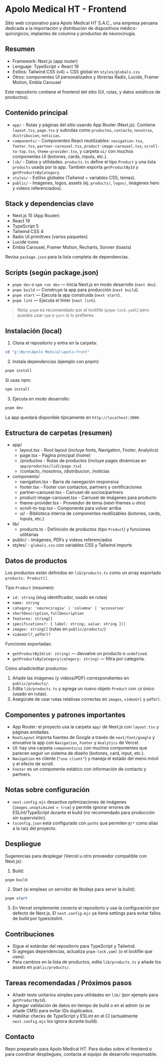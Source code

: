# Apolo Medical HT - Frontend

Sitio web corporativo para Apolo Medical HT S.A.C., una empresa peruana dedicada a la importación y distribución de dispositivos médico-quirúrgicos, implantes de columna y productos de neurocirugía.

## Resumen

- Framework: Next.js (app router)
- Lenguaje: TypeScript + React 19
- Estilos: Tailwind CSS (v4) + CSS global en `styles/globals.css`
- Otros: componentes UI personalizados y librerías Radix, Lucide, Framer Motion, Embla Carousel

Este repositorio contiene el frontend del sitio (UI, rutas, y datos estáticos de productos).

## Contenido principal

- `app/` - Rutas y páginas del sitio usando App Router (Next.js). Contiene `layout.tsx`, `page.tsx` y subrutas como `productos`, `contacto`, `nosotros`, `distribucion`, `noticias`.
- `components/` - Componentes React reutilizables: `navigation.tsx`, `footer.tsx`, `partner-carousel.tsx`, `product-image-carousel.tsx`, `scroll-to-top.tsx`, `theme-provider.tsx`, y carpeta `ui/` con muchos componentes UI (botones, cards, inputs, etc.).
- `lib/` - Datos y utilidades. `products.ts` define el tipo `Product` y una lista `products` usada por la app. También exporta `getProductById` y `getProductsByCategory`.
- `styles/` - Estilos globales (Tailwind + variables CSS, temas).
- `public/` - Imágenes, logos, assets (ej. `products/`, `logos/`, imágenes hero y videos referenciados).

## Stack y dependencias clave

- Next.js 15 (App Router)
- React 19
- TypeScript 5
- Tailwind CSS 4
- Radix UI primitives (varios paquetes)
- Lucide icons
- Embla Carousel, Framer Motion, Recharts, Sonner (toasts)

Revisa `package.json` para la lista completa de dependencias.

## Scripts (según package.json)

- `pnpm dev` o `npm run dev` — Inicia Next.js en modo desarrollo (`next dev`).
- `pnpm build` — Construye la app para producción (`next build`).
- `pnpm start` — Ejecuta la app construida (`next start`).
- `pnpm lint` — Ejecuta el linter (`next lint`).

> Nota: `pnpm` es recomendado por el lockfile (`pnpm-lock.yaml`) pero puedes usar `npm` o `yarn` si lo prefieres.

## Instalación (local)

1. Clona el repositorio y entra en la carpeta:

```powershell
cd "g:\Nyro\Apolo Medical\apolo-front"
```

2. Instala dependencias (ejemplo con pnpm):

```powershell
pnpm install
```

Si usas npm:

```powershell
npm install
```

3. Ejecuta en modo desarrollo:

```powershell
pnpm dev
```

La app quedará disponible típicamente en `http://localhost:3000`.

## Estructura de carpetas (resumen)

- app/
  - layout.tsx - Root layout (incluye fonts, Navigation, Footer, Analytics)
  - page.tsx - Página principal (home)
  - /productos - Rutas de productos (incluye pages dinámicas en `app/productos/[id]/page.tsx`)
  - /contacto, /nosotros, /distribucion, /noticias
- components/
  - navigation.tsx - Barra de navegación responsiva
  - footer.tsx - Footer con contactos, partners y certificaciones
  - partner-carousel.tsx - Carrusel de socios/partners
  - product-image-carousel.tsx - Carrusel de imágenes para producto
  - theme-provider.tsx - Proveedor de tema (next-themes u otro)
  - scroll-to-top.tsx - Componente para volver arriba
  - ui/ - Biblioteca interna de componentes reutilizables (botones, cards, inputs, etc.)
- lib/
  - products.ts - Definición de productos (tipo `Product`) y funciones utilitarias
- public/ - Imágenes, PDFs y videos referenciados
- styles/ - `globals.css` con variables CSS y Tailwind imports

## Datos de productos

Los productos están definidos en `lib/products.ts` como un array exportado `products: Product[]`.

Tipo `Product` (resumen):
- `id: string` (slug identificador, usado en rutas)
- `name: string`
- `category: 'neurocirugia' | 'columna' | 'accesorios'`
- `shortDescription`, `fullDescription`
- `features: string[]`
- `specifications?: { label: string; value: string }[]`
- `images: string[]` (rutas en `public/products/`)
- `videoUrl?`, `pdfUrl?`

Funciones exportadas:
- `getProductById(id: string)` — devuelve un producto o `undefined`.
- `getProductsByCategory(category: string)` — filtra por categoría.

Cómo añadir/editar productos:
1. Añade las imágenes (y videos/PDF) correspondientes en `public/products/`.
2. Edita `lib/products.ts` y agrega un nuevo objeto `Product` con `id` único (usado en rutas).
3. Asegúrate de usar rutas relativas correctas en `images`, `videoUrl` y `pdfUrl`.

## Componentes y patrones importantes

- App Router: el proyecto usa la carpeta `app/` de Next.js con `layout.tsx` y páginas anidadas.
- `RootLayout` importa fuentes de Google a través de `next/font/google` y envuelve la app con `Navigation`, `Footer` y `Analytics` de Vercel.
- UI: hay una carpeta `components/ui` con muchos componentes que parecen seguir un sistema de diseño (botones, card, input, etc.).
- `Navigation` es cliente (`"use client"`) y maneja el estado del menú móvil y el efecto de scroll.
- `Footer` es un componente estático con información de contacto y partners.

## Notas sobre configuración

- `next.config.mjs` desactiva optimizaciones de imágenes (`images.unoptimized = true`) y permite ignorar errores de ESLint/TypeScript durante el build (no recomendado para producción sin supervisión).
- `tsconfig.json` está configurado con `paths` que permiten `@/*` como alias a la raíz del proyecto.

## Despliegue

Sugerencias para desplegar (Vercel u otro proveedor compatible con Next.js):

1. Build:

```powershell
pnpm build
```

2. Start (si empleas un servidor de Nodejs para servir la build):

```powershell
pnpm start
```

3. En Vercel simplemente conecta el repositorio y usa la configuración por defecto de Next.js. El `next.config.mjs` ya tiene settings para evitar fallos de build por types/eslint.

## Contribuciones

- Sigue el estándar del repositorio para TypeScript y Tailwind.
- Si agregas dependencias, actualiza `pnpm-lock.yaml` (o el lockfile que uses).
- Para cambios en la lista de productos, edita `lib/products.ts` y añade los assets en `public/products/`.

## Tareas recomendadas / Próximos pasos

- Añadir tests unitarios simples para utilidades en `lib/` (por ejemplo para `getProductById`).
- Agregar validación de datos en tiempo de build o en el admin (si se añade CMS) para evitar IDs duplicados.
- Habilitar checks de TypeScript y ESLint en el CI (actualmente `next.config.mjs` los ignora durante build).

## Contacto

Repo preparado para Apolo Medical HT. Para dudas sobre el frontend o para coordinar despliegues, contacta al equipo de desarrollo responsable.

